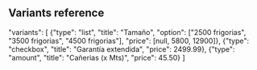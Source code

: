 ## Variants reference


"variants": [
    {"type": "list",  "title": "Tamaño", "option": ["2500 frigorias", "3500 frigorias", "4500 frigorias"], "price": [null, 5800, 12900]},
    {"type": "checkbox", "title": "Garantía extendida", "price": 2499.99},
    {"type": "amount", "title": "Cañerias (x Mts)", "price": 45.50}
]
